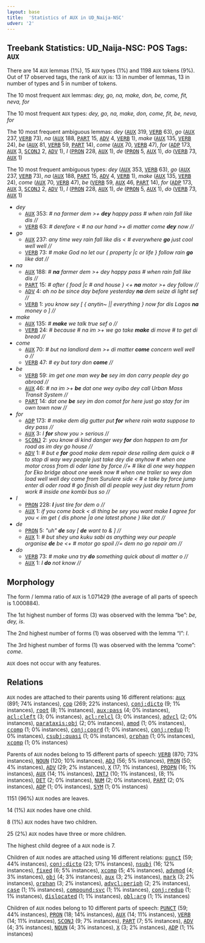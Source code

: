 ```yaml
---
layout: base
title:  'Statistics of AUX in UD_Naija-NSC'
udver: '2'
---
```


## Treebank Statistics: UD_Naija-NSC: POS Tags: `AUX`

There are 14 `AUX` lemmas (1%), 15 `AUX` types (1%) and 1198 `AUX` tokens (9%).
Out of 17 observed tags, the rank of `AUX` is: 13 in number of lemmas, 13 in number of types and 5 in number of tokens.

The 10 most frequent `AUX` lemmas: <em>dey, go, na, make, don, be, come, fit, neva, for</em>

The 10 most frequent `AUX` types:  <em>dey, go, na, make, don, come, fit, be, neva, for</em>

The 10 most frequent ambiguous lemmas: <em>dey</em> (<tt><a href="pcm_nsc-pos-AUX.html">AUX</a></tt> 319, <tt><a href="pcm_nsc-pos-VERB.html">VERB</a></tt> 63), <em>go</em> (<tt><a href="pcm_nsc-pos-AUX.html">AUX</a></tt> 237, <tt><a href="pcm_nsc-pos-VERB.html">VERB</a></tt> 73), <em>na</em> (<tt><a href="pcm_nsc-pos-AUX.html">AUX</a></tt> 188, <tt><a href="pcm_nsc-pos-PART.html">PART</a></tt> 15, <tt><a href="pcm_nsc-pos-ADV.html">ADV</a></tt> 4, <tt><a href="pcm_nsc-pos-VERB.html">VERB</a></tt> 1), <em>make</em> (<tt><a href="pcm_nsc-pos-AUX.html">AUX</a></tt> 135, <tt><a href="pcm_nsc-pos-VERB.html">VERB</a></tt> 24), <em>be</em> (<tt><a href="pcm_nsc-pos-AUX.html">AUX</a></tt> 81, <tt><a href="pcm_nsc-pos-VERB.html">VERB</a></tt> 59, <tt><a href="pcm_nsc-pos-PART.html">PART</a></tt> 14), <em>come</em> (<tt><a href="pcm_nsc-pos-AUX.html">AUX</a></tt> 70, <tt><a href="pcm_nsc-pos-VERB.html">VERB</a></tt> 47), <em>for</em> (<tt><a href="pcm_nsc-pos-ADP.html">ADP</a></tt> 173, <tt><a href="pcm_nsc-pos-AUX.html">AUX</a></tt> 3, <tt><a href="pcm_nsc-pos-SCONJ.html">SCONJ</a></tt> 2, <tt><a href="pcm_nsc-pos-ADV.html">ADV</a></tt> 1), <em>I</em> (<tt><a href="pcm_nsc-pos-PRON.html">PRON</a></tt> 228, <tt><a href="pcm_nsc-pos-AUX.html">AUX</a></tt> 1), <em>de</em> (<tt><a href="pcm_nsc-pos-PRON.html">PRON</a></tt> 5, <tt><a href="pcm_nsc-pos-AUX.html">AUX</a></tt> 1), <em>do</em> (<tt><a href="pcm_nsc-pos-VERB.html">VERB</a></tt> 73, <tt><a href="pcm_nsc-pos-AUX.html">AUX</a></tt> 1)

The 10 most frequent ambiguous types:  <em>dey</em> (<tt><a href="pcm_nsc-pos-AUX.html">AUX</a></tt> 353, <tt><a href="pcm_nsc-pos-VERB.html">VERB</a></tt> 63), <em>go</em> (<tt><a href="pcm_nsc-pos-AUX.html">AUX</a></tt> 237, <tt><a href="pcm_nsc-pos-VERB.html">VERB</a></tt> 73), <em>na</em> (<tt><a href="pcm_nsc-pos-AUX.html">AUX</a></tt> 188, <tt><a href="pcm_nsc-pos-PART.html">PART</a></tt> 15, <tt><a href="pcm_nsc-pos-ADV.html">ADV</a></tt> 4, <tt><a href="pcm_nsc-pos-VERB.html">VERB</a></tt> 1), <em>make</em> (<tt><a href="pcm_nsc-pos-AUX.html">AUX</a></tt> 135, <tt><a href="pcm_nsc-pos-VERB.html">VERB</a></tt> 24), <em>come</em> (<tt><a href="pcm_nsc-pos-AUX.html">AUX</a></tt> 70, <tt><a href="pcm_nsc-pos-VERB.html">VERB</a></tt> 47), <em>be</em> (<tt><a href="pcm_nsc-pos-VERB.html">VERB</a></tt> 59, <tt><a href="pcm_nsc-pos-AUX.html">AUX</a></tt> 46, <tt><a href="pcm_nsc-pos-PART.html">PART</a></tt> 14), <em>for</em> (<tt><a href="pcm_nsc-pos-ADP.html">ADP</a></tt> 173, <tt><a href="pcm_nsc-pos-AUX.html">AUX</a></tt> 3, <tt><a href="pcm_nsc-pos-SCONJ.html">SCONJ</a></tt> 2, <tt><a href="pcm_nsc-pos-ADV.html">ADV</a></tt> 1), <em>I</em> (<tt><a href="pcm_nsc-pos-PRON.html">PRON</a></tt> 228, <tt><a href="pcm_nsc-pos-AUX.html">AUX</a></tt> 1), <em>de</em> (<tt><a href="pcm_nsc-pos-PRON.html">PRON</a></tt> 5, <tt><a href="pcm_nsc-pos-AUX.html">AUX</a></tt> 1), <em>do</em> (<tt><a href="pcm_nsc-pos-VERB.html">VERB</a></tt> 73, <tt><a href="pcm_nsc-pos-AUX.html">AUX</a></tt> 1)


* <em>dey</em>
  * <tt><a href="pcm_nsc-pos-AUX.html">AUX</a></tt> 353: <em># na farmer dem >+ <b>dey</b> happy pass # when rain fall like dis //</em>
  * <tt><a href="pcm_nsc-pos-VERB.html">VERB</a></tt> 63: <em># derefore < # na our hand >+ di matter come <b>dey</b> now //</em>
* <em>go</em>
  * <tt><a href="pcm_nsc-pos-AUX.html">AUX</a></tt> 237: <em>any time wey rain fall like dis < # everywhere <b>go</b> just cool well well //</em>
  * <tt><a href="pcm_nsc-pos-VERB.html">VERB</a></tt> 73: <em># make God no let our { property |c or life } follow rain <b>go</b> like dat //</em>
* <em>na</em>
  * <tt><a href="pcm_nsc-pos-AUX.html">AUX</a></tt> 188: <em># <b>na</b> farmer dem >+ dey happy pass # when rain fall like dis //</em>
  * <tt><a href="pcm_nsc-pos-PART.html">PART</a></tt> 15: <em># after { food |c # and house } <+ <b>na</b> motor >+ dey follow //</em>
  * <tt><a href="pcm_nsc-pos-ADV.html">ADV</a></tt> 4: <em>ah no be since day before yesterday <b>na</b> dem seize di light sef //</em>
  * <tt><a href="pcm_nsc-pos-VERB.html">VERB</a></tt> 1: <em>you know sey [ { anytin~ || everything } now for dis Lagos <b>na</b> money o ] //</em>
* <em>make</em>
  * <tt><a href="pcm_nsc-pos-AUX.html">AUX</a></tt> 135: <em># <b>make</b> we talk true sef o //</em>
  * <tt><a href="pcm_nsc-pos-VERB.html">VERB</a></tt> 24: <em># because # na im >+ we go take <b>make</b> di move # to get di bread //</em>
* <em>come</em>
  * <tt><a href="pcm_nsc-pos-AUX.html">AUX</a></tt> 70: <em># but na landlord dem >+ di matter <b>come</b> concern well well o //</em>
  * <tt><a href="pcm_nsc-pos-VERB.html">VERB</a></tt> 47: <em># ey but tory don <b>come</b> //</em>
* <em>be</em>
  * <tt><a href="pcm_nsc-pos-VERB.html">VERB</a></tt> 59: <em>im get one man wey <b>be</b> sey im don carry people dey go abroad //</em>
  * <tt><a href="pcm_nsc-pos-AUX.html">AUX</a></tt> 46: <em># na im >+ <b>be</b> dat one wey oyibo dey call Urban Mass Transit System //</em>
  * <tt><a href="pcm_nsc-pos-PART.html">PART</a></tt> 14: <em>dat one <b>be</b> sey im don comot for here just go stay for im own town now //</em>
* <em>for</em>
  * <tt><a href="pcm_nsc-pos-ADP.html">ADP</a></tt> 173: <em># make dem dig gutter put <b>for</b> where rain wata suppose to dey pass //</em>
  * <tt><a href="pcm_nsc-pos-AUX.html">AUX</a></tt> 3: <em>I <b>for</b> show you > serious //</em>
  * <tt><a href="pcm_nsc-pos-SCONJ.html">SCONJ</a></tt> 2: <em>you know di kind danger wey <b>for</b> don happen to am for road as im dey go house //</em>
  * <tt><a href="pcm_nsc-pos-ADV.html">ADV</a></tt> 1: <em># but e <b>for</b> good make dem repair dese railing dem quick o # to stop di way wey people just take dey die anyhow # when one motor cross from di oder lane by force //+ # like di one wey happen for Eko bridge about one week now # when one trailer so wey don load well well dey come from Surulere side < # e take by force jump enter di oder road # go finish all di people wey just dey return from work # inside one kombi bus so //</em>
* <em>I</em>
  * <tt><a href="pcm_nsc-pos-PRON.html">PRON</a></tt> 228: <em><b>I</b> just tire for dem o //</em>
  * <tt><a href="pcm_nsc-pos-AUX.html">AUX</a></tt> 1: <em>if you come back < di thing be sey you want make <b>I</b> agree for you < im get { dis phone |a one latest phone } like dat //</em>
* <em>de</em>
  * <tt><a href="pcm_nsc-pos-PRON.html">PRON</a></tt> 5: <em>"uh" <b>de</b> say [ <b>de</b> want to & ] //</em>
  * <tt><a href="pcm_nsc-pos-AUX.html">AUX</a></tt> 1: <em># but shey una kuku sabi as anything wey our people organise <b>de</b> be <+ # motor go spoil //= dem no go repair am //</em>
* <em>do</em>
  * <tt><a href="pcm_nsc-pos-VERB.html">VERB</a></tt> 73: <em># make una try <b>do</b> something quick about di matter o //</em>
  * <tt><a href="pcm_nsc-pos-AUX.html">AUX</a></tt> 1: <em>I <b>do</b> not know //</em>

## Morphology

The form / lemma ratio of `AUX` is 1.071429 (the average of all parts of speech is 1.000884).

The 1st highest number of forms (3) was observed with the lemma “be”: <em>be, dey, is</em>.

The 2nd highest number of forms (1) was observed with the lemma “I”: <em>I</em>.

The 3rd highest number of forms (1) was observed with the lemma “come”: <em>come</em>.

`AUX` does not occur with any features.


## Relations

`AUX` nodes are attached to their parents using 16 different relations: <tt><a href="pcm_nsc-dep-aux.html">aux</a></tt> (891; 74% instances), <tt><a href="pcm_nsc-dep-cop.html">cop</a></tt> (269; 22% instances), <tt><a href="pcm_nsc-dep-conj-dicto.html">conj:dicto</a></tt> (9; 1% instances), <tt><a href="pcm_nsc-dep-root.html">root</a></tt> (8; 1% instances), <tt><a href="pcm_nsc-dep-aux-pass.html">aux:pass</a></tt> (4; 0% instances), <tt><a href="pcm_nsc-dep-acl-cleft.html">acl:cleft</a></tt> (3; 0% instances), <tt><a href="pcm_nsc-dep-acl-relcl.html">acl:relcl</a></tt> (3; 0% instances), <tt><a href="pcm_nsc-dep-advcl.html">advcl</a></tt> (2; 0% instances), <tt><a href="pcm_nsc-dep-parataxis-obj.html">parataxis:obj</a></tt> (2; 0% instances), <tt><a href="pcm_nsc-dep-amod.html">amod</a></tt> (1; 0% instances), <tt><a href="pcm_nsc-dep-ccomp.html">ccomp</a></tt> (1; 0% instances), <tt><a href="pcm_nsc-dep-conj-coord.html">conj:coord</a></tt> (1; 0% instances), <tt><a href="pcm_nsc-dep-conj-redup.html">conj:redup</a></tt> (1; 0% instances), <tt><a href="pcm_nsc-dep-csubj-quasi.html">csubj:quasi</a></tt> (1; 0% instances), <tt><a href="pcm_nsc-dep-orphan.html">orphan</a></tt> (1; 0% instances), <tt><a href="pcm_nsc-dep-xcomp.html">xcomp</a></tt> (1; 0% instances)

Parents of `AUX` nodes belong to 15 different parts of speech: <tt><a href="pcm_nsc-pos-VERB.html">VERB</a></tt> (870; 73% instances), <tt><a href="pcm_nsc-pos-NOUN.html">NOUN</a></tt> (120; 10% instances), <tt><a href="pcm_nsc-pos-ADJ.html">ADJ</a></tt> (56; 5% instances), <tt><a href="pcm_nsc-pos-PRON.html">PRON</a></tt> (50; 4% instances), <tt><a href="pcm_nsc-pos-ADV.html">ADV</a></tt> (29; 2% instances), <tt><a href="pcm_nsc-pos-X.html">X</a></tt> (17; 1% instances), <tt><a href="pcm_nsc-pos-PROPN.html">PROPN</a></tt> (16; 1% instances), <tt><a href="pcm_nsc-pos-AUX.html">AUX</a></tt> (14; 1% instances), <tt><a href="pcm_nsc-pos-INTJ.html">INTJ</a></tt> (10; 1% instances),  (8; 1% instances), <tt><a href="pcm_nsc-pos-DET.html">DET</a></tt> (2; 0% instances), <tt><a href="pcm_nsc-pos-NUM.html">NUM</a></tt> (2; 0% instances), <tt><a href="pcm_nsc-pos-PART.html">PART</a></tt> (2; 0% instances), <tt><a href="pcm_nsc-pos-ADP.html">ADP</a></tt> (1; 0% instances), <tt><a href="pcm_nsc-pos-SYM.html">SYM</a></tt> (1; 0% instances)

1151 (96%) `AUX` nodes are leaves.

14 (1%) `AUX` nodes have one child.

8 (1%) `AUX` nodes have two children.

25 (2%) `AUX` nodes have three or more children.

The highest child degree of a `AUX` node is 7.

Children of `AUX` nodes are attached using 16 different relations: <tt><a href="pcm_nsc-dep-punct.html">punct</a></tt> (59; 44% instances), <tt><a href="pcm_nsc-dep-conj-dicto.html">conj:dicto</a></tt> (23; 17% instances), <tt><a href="pcm_nsc-dep-nsubj.html">nsubj</a></tt> (16; 12% instances), <tt><a href="pcm_nsc-dep-fixed.html">fixed</a></tt> (6; 5% instances), <tt><a href="pcm_nsc-dep-xcomp.html">xcomp</a></tt> (5; 4% instances), <tt><a href="pcm_nsc-dep-advmod.html">advmod</a></tt> (4; 3% instances), <tt><a href="pcm_nsc-dep-obj.html">obj</a></tt> (4; 3% instances), <tt><a href="pcm_nsc-dep-aux.html">aux</a></tt> (3; 2% instances), <tt><a href="pcm_nsc-dep-mark.html">mark</a></tt> (3; 2% instances), <tt><a href="pcm_nsc-dep-orphan.html">orphan</a></tt> (3; 2% instances), <tt><a href="pcm_nsc-dep-advcl-periph.html">advcl:periph</a></tt> (2; 2% instances), <tt><a href="pcm_nsc-dep-case.html">case</a></tt> (1; 1% instances), <tt><a href="pcm_nsc-dep-compound-svc.html">compound:svc</a></tt> (1; 1% instances), <tt><a href="pcm_nsc-dep-conj-redup.html">conj:redup</a></tt> (1; 1% instances), <tt><a href="pcm_nsc-dep-dislocated.html">dislocated</a></tt> (1; 1% instances), <tt><a href="pcm_nsc-dep-obl-arg.html">obl:arg</a></tt> (1; 1% instances)

Children of `AUX` nodes belong to 10 different parts of speech: <tt><a href="pcm_nsc-pos-PUNCT.html">PUNCT</a></tt> (59; 44% instances), <tt><a href="pcm_nsc-pos-PRON.html">PRON</a></tt> (18; 14% instances), <tt><a href="pcm_nsc-pos-AUX.html">AUX</a></tt> (14; 11% instances), <tt><a href="pcm_nsc-pos-VERB.html">VERB</a></tt> (14; 11% instances), <tt><a href="pcm_nsc-pos-SCONJ.html">SCONJ</a></tt> (9; 7% instances), <tt><a href="pcm_nsc-pos-PART.html">PART</a></tt> (7; 5% instances), <tt><a href="pcm_nsc-pos-ADV.html">ADV</a></tt> (4; 3% instances), <tt><a href="pcm_nsc-pos-NOUN.html">NOUN</a></tt> (4; 3% instances), <tt><a href="pcm_nsc-pos-X.html">X</a></tt> (3; 2% instances), <tt><a href="pcm_nsc-pos-ADP.html">ADP</a></tt> (1; 1% instances)

